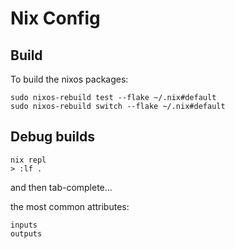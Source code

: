 # Nix Config

## Build
To build the nixos packages:

```
sudo nixos-rebuild test --flake ~/.nix#default
sudo nixos-rebuild switch --flake ~/.nix#default
```

## Debug builds
```
nix repl
> :lf .
```

and then tab-complete...

the most common attributes:
```
inputs
outputs
```
